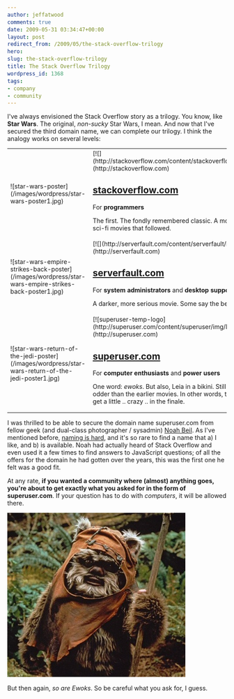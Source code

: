 ```yaml
---
author: jeffatwood
comments: true
date: 2009-05-31 03:34:47+00:00
layout: post
redirect_from: /2009/05/the-stack-overflow-trilogy
hero: 
slug: the-stack-overflow-trilogy
title: The Stack Overflow Trilogy
wordpress_id: 1368
tags:
- company
- community
---
```



I've always envisioned the Stack Overflow story as a trilogy. You know, like **Star Wars**. The original, _non-sucky_ Star Wars, I mean. And now that I've secured the third domain name, we can complete our trilogy. I think the analogy works on several levels:



<table >
<tr >

<td >![star-wars-poster](/images/wordpress/star-wars-poster1.jpg)

<td style="padding-left:10px;" valign="top" >
[![](http://stackoverflow.com/content/stackoverflow/img/logo.png)](http://stackoverflow.com)  



## [stackoverflow.com](http://stackoverflow.com)




For **programmers**




The first. The fondly remembered classic. A model for so many sci-fi movies that followed.


</tr>
<tr >

<td >![star-wars-empire-strikes-back-poster](/images/wordpress/star-wars-empire-strikes-back-poster1.jpg)

<td style="padding-left:10px;" valign="top" >
[![](http://serverfault.com/content/serverfault/img/logo.png)](http://serverfault.com)  



## [serverfault.com](http://serverfault.com)




For **system administrators** and **desktop support professionals**




A darker, more serious movie. Some say the best in the series.


</tr>
<tr >

<td >![star-wars-return-of-the-jedi-poster](/images/wordpress/star-wars-return-of-the-jedi-poster1.jpg)

<td style="padding-left:10px;" valign="top" >
[![superuser-temp-logo](http://superuser.com/content/superuser/img/logo.png)](http://superuser.com)  



## [superuser.com](http://superuser.com)




For **computer enthusiasts** and **power users**




One word: _ewoks_. But also, Leia in a bikini. Still canon, but little odder than the earlier movies. In other words, things are going to get a little .. crazy .. in the finale.


</tr>
</table>



I was thrilled to be able to secure the domain name superuser.com from fellow geek (and dual-class photographer / sysadmin) [Noah Beil](http://www.noahbeil.com/). As I've mentioned before, [naming is hard](http://blog.stackoverflow.com/2009/03/it-stack-overflow-update-naming-is-hard/), and it's so rare to find a name that a) I like, and b) is available. Noah had actually heard of Stack Overflow and even used it a few times to find answers to JavaScript questions; of all the offers for the domain he had gotten over the years, this was the first one he felt was a good fit. 



At any rate, **if you wanted a community where (almost) anything goes, you're about to get exactly what you asked for in the form of superuser.com**. If your question has to do with _computers_, it will be allowed there.



![ewok-closeup](/images/wordpress/ewok-closeup.jpg)



But then again, _so are Ewoks_. So be careful what you ask for, I guess.

